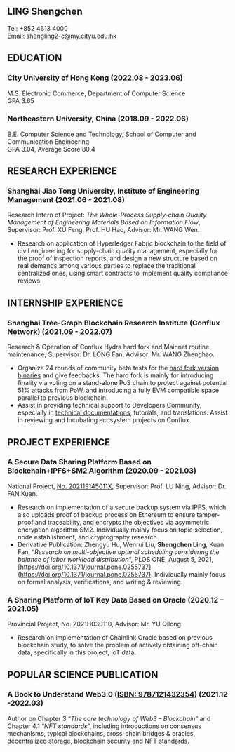 ## LING Shengchen

Tel: +852 4613 4000            
Email: shengling2-c@my.cityu.edu.hk     

## EDUCATION

### City University of Hong Kong (2022.08 - 2023.06) 

M.S. Electronic Commerce, Department of Computer Science       
GPA 3.65  

### Northeastern University, China (2018.09 - 2022.06)

B.E. Computer Science and Technology, School of Computer and Communication Engineering         
GPA 3.04, Average Score 80.4     

## RESEARCH EXPERIENCE

### Shanghai Jiao Tong University, Institute of Engineering Management (2021.06 - 2021.08)

Research Intern of Project: _The Whole-Process Supply-chain Quality Management of Engineering Materials Based on Information Flow_, Supervisor: Prof. XU Feng, Prof. HU Hao, Advisor: Mr. WANG Wen.         

* Research on application of Hyperledger Fabric blockchain to the field of civil engineering for supply-chain quality management, especially for the proof of inspection reports, and design a new structure based on real demands among various parties to replace the traditional centralized ones, using smart contracts to implement quality compliance reviews.  


## INTERNSHIP EXPERIENCE

### Shanghai Tree-Graph Blockchain Research Institute (Conflux Network) (2021.09 - 2022.07)

Research & Operation of Conflux Hydra hard fork and Mainnet routine maintenance, Supervisor: Dr. LONG Fan, Advisor: Mr. WANG Zhenghao.   

* Organize 24 rounds of community beta tests for the [hard fork version binaries](https://github.com/conflux-fans/Conflux-PoS-test/releases) and give feedbacks. The hard fork is mainly for introducing finality via voting on a stand-alone PoS chain to protect against potential 51% attacks from PoW, and introducing a fully EVM compatible space parallel to previous blockchain.     
* Assist in providing technical support to Developers Community, especially in [technical documentations](https://forum.conflux.fun/t/conflux/11990), tutorials, and translations. Assist in reviewing and Incubating ecosystem projects on Conflux.  


## PROJECT EXPERIENCE

### A Secure Data Sharing Platform Based on Blockchain+IPFS+SM2 Algorithm (2020.09 - 2021.03)

National Project, [No. 202119145011X](http://gjcxcy.bjtu.edu.cn/NewJTItemListForStudentDetail.aspx?ItemNo=851412&year=2021&type=school&IsLXItem=0), Supervisor: Prof. LU Ning, Advisor: Dr. FAN Kuan.          

* Research on implementation of a secure backup system via IPFS, which also uploads proof of backup process on Ethereum to ensure tamper-proof and traceability, and encrypts the objectives via asymmetric encryption algorithm SM2. Individually mainly focus on topic selection, node establishment, and cryptography research.     
* Derivative Publication: Zhengyu Hu, Wenrui Liu, **Shengchen Ling**, Kuan Fan, “_Research on multi-objective optimal scheduling considering the balance of labor workload distribution_”, PLOS ONE, August 5, 2021, [https://doi.org/10.1371/journal.pone.0255737](https://doi.org/10.1371/journal.pone.0255737). Individually mainly focus on formal analysis, verifications, and writing & reviewing.      

### A Sharing Platform of IoT Key Data Based on Oracle (2020.12 – 2021.05)

Provincial Project, No. 2021H030110, Advisor: Mr. YU Qilong.        

* Research on implementation of Chainlink Oracle based on previous blockchain study, to solve the problem of actively obtaining off-chain data, specifically in this project, IoT data.   



## POPULAR SCIENCE PUBLICATION

### A Book to Understand Web3.0 ([ISBN: 9787121432354](https://www.phei.com.cn/module/goods/wssd_content.jsp?bookid=60346)) (2021.12 -2022.03)

Author on Chapter 3 “_The core technology of Web3 – Blockchain_” and Chapter 4.1 “_NFT standards_”, including introductions on consensus mechanisms, typical blockchains, cross-chain bridges & oracles, decentralized storage, blockchain security and NFT standards.     





